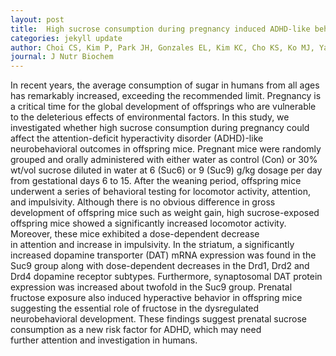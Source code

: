```yaml
---
layout: post
title:  High sucrose consumption during pregnancy induced ADHD-like behavioral phenotypes in mice offspring.
categories: jekyll update
author: Choi CS, Kim P, Park JH, Gonzales EL, Kim KC, Cho KS, Ko MJ, Yang SM, Seung H, Han SH, Ryu JH, Cheong JH, Shin CY.
journal: J Nutr Biochem
---
```


In recent years, the average consumption of sugar in humans from all ages has remarkably increased,
exceeding the recommended limit. Pregnancy is a critical time for the global development of offsprings who are vulnerable to the deleterious effects of environmental factors. In this study, we investigated whether high sucrose consumption during pregnancy could affect the attention-deficit hyperactivity disorder (ADHD)-like neurobehavioral outcomes in offspring mice. Pregnant mice were randomly grouped and orally administered with either water as control (Con) or 30% wt/vol sucrose diluted in water at 6 (Suc6) or 9 (Suc9) g/kg dosage per day from gestational days 6 to 15. After the weaning period, offspring mice underwent a series of behavioral testing for locomotor activity, attention, and impulsivity. Although there is no obvious difference in gross development of offspring mice such as weight gain, high sucrose-exposed offspring mice showed a significantly increased locomotor activity. Moreover, these mice exhibited a dose-dependent decrease in attention and increase in impulsivity. In the striatum, a significantly increased dopamine transporter (DAT) mRNA expression was found in the Suc9 group along with dose-dependent decreases in the Drd1, Drd2 and Drd4 dopamine receptor subtypes. Furthermore, synaptosomal DAT protein expression was increased about twofold in the Suc9 group. Prenatal fructose exposure also induced hyperactive behavior in offspring mice suggesting the essential role of fructose in the dysregulated neurobehavioral development. These findings suggest prenatal sucrose consumption as a new risk factor for ADHD, which may need further attention and investigation in humans.
